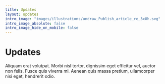 ```yaml
---
title: Updates
layout: updates
intro_image: "images/illustrations/undraw_Publish_article_re_3x8h.svg"
intro_image_absolute: false
intro_image_hide_on_mobile: false
---
```


# Updates

Aliquam erat volutpat. Morbi nisl tortor, dignissim eget efficitur vel, auctor non felis. Fusce quis viverra mi. Aenean quis massa pretium, ullamcorper nisi eget, hendrerit odio.
